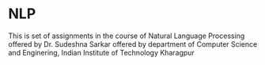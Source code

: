 # NLP
This is set of assignments in the course of Natural Language Processing offered by Dr. Sudeshna Sarkar offered by department of Computer Science and Enginering, Indian Institute of Technology Kharagpur
